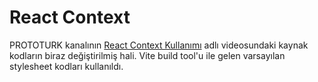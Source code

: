 # React Context

PROTOTURK kanalının [React Context Kullanımı](https://www.youtube.com/watch?v=us0HlRThOi0) adlı videosundaki kaynak kodların biraz değiştirilmiş hali. Vite build tool'u ile gelen varsayılan stylesheet kodları kullanıldı.
